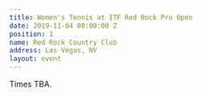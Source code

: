```yaml
---
title: Women's Tennis at ITF Red Rock Pro Open
date: 2019-11-04 00:00:00 Z
position: 1
name: Red Rock Country Club
address: Las Vegas, NV
layout: event
---
```


Times TBA.